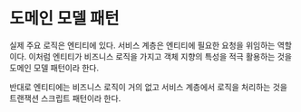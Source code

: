 # 도메인 모델 패턴
실제 주요 로직은 엔티티에 있다.
서비스 계층은 엔티티에 필요한 요청을 위임하는 역할이다.
이처럼 엔티티가 비즈니스 로직을 가지고 객체 지향의 특성을 적극 활용하는 것을 도메인 모델 패턴이라 한다.

반대로 엔티티에는 비즈니스 로직이 거의 없고 서비스 계층에서 로직을 처리하는 것을 트랜잭션 스크립트 패턴이라 한다.

































